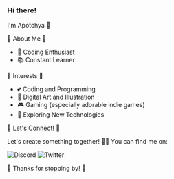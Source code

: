 ### Hi there!

I'm Apotchya 🌸

🌸 About Me 🌸

- 💖 Coding Enthusiast
- 📚 Constant Learner

🌟 Interests 🌟

- 💕 Coding and Programming
- 🎨 Digital Art and Illustration
- 🎮 Gaming (especially adorable indie games)
- 🌸 Exploring New Technologies

🌺 Let's Connect! 🌺

Let's create something together! 💁‍♀️
You can find me on:

![Discord](https://discord.com/aimnsy#0349)
![Twitter](https://twitter.com/yasmintxf)

🌷 Thanks for stopping by! 🌷

